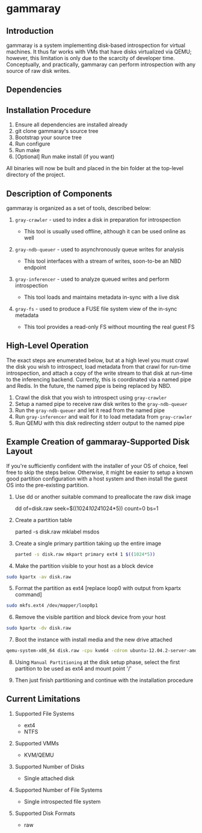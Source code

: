 # gammaray

## Introduction

gammaray is a system implementing disk-based introspection for virtual
machines.  It thus far works with VMs that have disks virtualized via QEMU;
however, this limitation is only due to the scarcity of developer time.
Conceptually, and practically, gammaray can perform introspection with any
source of raw disk writes.

## Dependencies

## Installation Procedure

1. Ensure all dependencies are installed already
2. git clone gammaray's source tree
3. Bootstrap your source tree
4. Run configure
5. Run make
6. [Optional] Run make install (if you want)

All binaries will now be built and placed in the bin folder at the top-level
directory of the project.

## Description of Components

gammaray is organized as a set of tools, described below:

1. `gray-crawler` - used to index a disk in preparation for introspection
    * This tool is usually used offline, although it can be used online as well

2. `gray-ndb-queuer` - used to asynchronously queue writes for analysis
    * This tool interfaces with a stream of writes, soon-to-be an NBD endpoint

3. `gray-inferencer` - used to analyze queued writes and perform introspection
    * This tool loads and maintains metadata in-sync with a live disk

4. `gray-fs` - used to produce a FUSE file system view of the in-sync metadata
    * This tool provides a read-only FS without mounting the real guest FS

## High-Level Operation

The exact steps are enumerated below, but at a high level you must crawl the
disk you wish to introspect, load metadata from that crawl for run-time
introspection, and attach a copy of the write stream to that disk at run-time
to the inferencing backend.  Currently, this is coordinated via a named pipe
and Redis.  In the future, the named pipe is being replaced by NBD.

1. Crawl the disk that you wish to introspect using `gray-crawler`
2. Setup a named pipe to receive raw disk writes to the `gray-ndb-queuer`
3. Run the `gray-ndb-queuer` and let it read from the named pipe
4. Run `gray-inferencer` and wait for it to load metadata from `gray-crawler`
5. Run QEMU with this disk redirecting stderr output to the named pipe 

## Example Creation of gammaray-Supported Disk Layout

If you're sufficiently confident with the installer of your OS of choice, feel
free to skip the steps below.  Otherwise, it might be easier to setup a known
good partition configuration with a host system and then install the guest OS
into the pre-existing partition.

1. Use dd or another suitable command to preallocate the raw disk image

    dd of=disk.raw seek=$((1024*1024*1024*5)) count=0 bs=1

2. Create a partition table

    parted -s disk.raw mklabel msdos

3. Create a single primary partition taking up the entire image

   ```bash
   parted -s disk.raw mkpart primary ext4 1 $((1024*5))
   ```

4. Make the partition visible to your host as a block device

```bash
sudo kpartx -av disk.raw
```

5. Format the partition as ext4 [replace loop0 with output from kpartx command]

```bash
sudo mkfs.ext4 /dev/mapper/loop0p1
```

6. Remove the visible partition and block device from your host

```bash
sudo kpartx -dv disk.raw
```

7. Boot the instance with install media and the new drive attached

```bash
qemu-system-x86_64 disk.raw -cpu kvm64 -cdrom ubuntu-12.04.2-server-amd64.iso
```

8. Using `Manual Partitioning` at the disk setup phase, select the first
   partition to be used as ext4 and mount point '/'

9. Then just finish partitioning and continue with the installation procedure

## Current Limitations

1. Supported File Systems
    * ext4
    * NTFS

2. Supported VMMs
    * KVM/QEMU

3. Supported Number of Disks
    * Single attached disk

4. Supported Number of File Systems
    * Single introspected file system

5. Supported Disk Formats
    * raw
